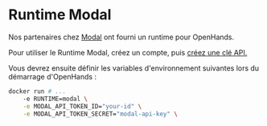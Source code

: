 # Runtime Modal

Nos partenaires chez [Modal](https://modal.com/) ont fourni un runtime pour OpenHands.

Pour utiliser le Runtime Modal, créez un compte, puis [créez une clé API.](https://modal.com/settings)

Vous devrez ensuite définir les variables d'environnement suivantes lors du démarrage d'OpenHands :
```bash
docker run # ...
    -e RUNTIME=modal \
    -e MODAL_API_TOKEN_ID="your-id" \
    -e MODAL_API_TOKEN_SECRET="modal-api-key" \
```